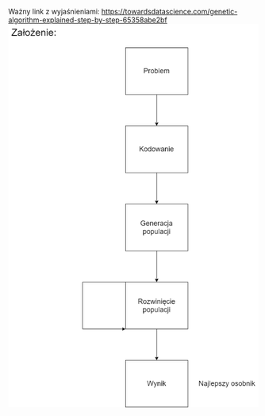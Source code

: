 Ważny link z wyjaśnieniami: https://towardsdatascience.com/genetic-algorithm-explained-step-by-step-65358abe2bf
![Alt text](notes/problem.png?raw=true "Podstawowy obraz zagadnienia")
